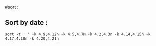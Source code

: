 #sort : 

## Sort by  date :
```
sort -t ' ' -k 4.9,4.12n -k 4.5,4.7M -k 4.2,4.3n -k 4.14,4.15n -k 4.17,4.18n -k 4.20,4.21n
```
